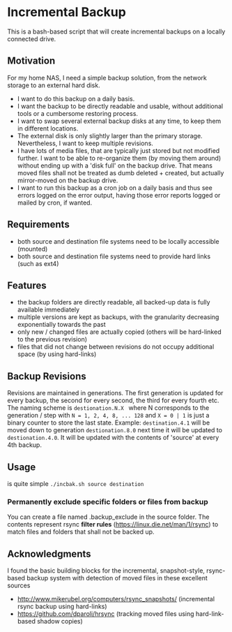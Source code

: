 # Incremental Backup
This is a bash-based script that will create incremental backups on a locally connected drive.
## Motivation
For my home NAS, I need a simple backup solution, from the network storage to an external hard disk.
- I want to do this backup on a daily basis.
- I want the backup to be directly readable and usable, without additional tools or a cumbersome restoring process.
- I want to swap several external backup disks at any time, to keep them in different locations.
- The external disk is only slightly larger than the primary storage. Nevertheless, I want to keep multiple revisions.
- I have lots of media files, that are typically just stored but not modified further. I want to be able to re-organize them (by moving them around) without ending up with a 'disk full' on the backup drive. That means moved files shall not be treated as dumb deleted + created, but actually mirror-moved on the backup drive.
- I want to run this backup as a cron job on a daily basis and thus see errors logged on the error output, having those error reports logged or mailed by cron, if wanted.
## Requirements
- both source and destination file systems need to be locally accessible (mounted)
- both source and destination file systems need to provide hard links (such as ext4)
## Features
- the backup folders are directly readable, all backed-up data is fully available immediately
- multiple versions are kept as backups, with the granularity decreasing exponentially towards the past
- only new / changed files are actually copied (others will be hard-linked to the previous revision)
- files that did not change between revisions do not occupy additional space (by using hard-links)
## Backup Revisions
Revisions are maintained in generations. The first generation is updated for every backup, the second for every second, the third for every fourth etc.
The naming scheme is ``` destionation.N.X  ``` where N corresponds to the generation / step with ``` N = 1, 2, 4, 8, ... 128 ``` and ``` X = 0 | 1 ``` is just a binary counter to store the last state.
Example: ``` destination.4.1 ``` will be moved down to generation ``` destionation.8.0 ``` next time it will be updated to ``` destionation.4.0 ```. It will be updated with the contents of 'source' at every 4th backup.
## Usage
is quite simple ``` ./incbak.sh source destination ```
### Permanently exclude specific folders or files from backup
You can create a file named .backup_exclude in the source folder. The contents represent rsync **filter rules** (https://linux.die.net/man/1/rsync) to match files and folders that shall not be backed up.
## Acknowledgments
I found the basic building blocks for the incremental, snapshot-style, rsync-based backup system with detection of moved files in these excellent sources
- http://www.mikerubel.org/computers/rsync_snapshots/ (incremental rsync backup using hard-links)
- https://github.com/dparoli/hrsync (tracking moved files using hard-link-based shadow copies)
